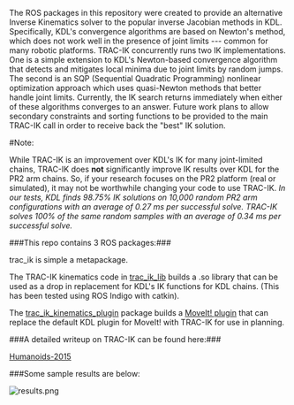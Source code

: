 The ROS packages in this repository were created to provide an alternative
Inverse Kinematics solver to the popular inverse Jacobian methods in KDL.
Specifically, KDL's convergence algorithms are based on Newton's method, which
does not work well in the presence of joint limits --- common for many robotic
platforms.  TRAC-IK concurrently runs two IK implementations.  One is a simple
extension to KDL's Newton-based convergence algorithm that detects and
mitigates local minima due to joint limits by random jumps.  The second is an
SQP (Sequential Quadratic Programming) nonlinear optimization approach which
uses quasi-Newton methods that better handle joint limits.  Currently, the IK
search returns immediately when either of these algorithms converges to an
answer.  Future work plans to allow secondary constraints and sorting
functions to be provided to the main TRAC-IK call in order to receive back the
"best" IK solution.

#Note: 

While TRAC-IK is an improvement over KDL's IK for many joint-limited chains,
TRAC-IK does **not** significantly improve IK results over KDL for the PR2 arm
chains.  So, if your research focuses on the PR2 platform (real or simulated),
it may not be worthwhile changing your code to use TRAC-IK.  *In our tests,
KDL finds 98.75% IK solutions on 10,000 random PR2 arm configurations with an
average of 0.27 ms per successful solve.  TRAC-IK solves 100% of the same
random samples with an average of 0.34 ms per successful solve.*

###This repo contains 3 ROS packages:###

trac\_ik is simple a metapackage.

The TRAC-IK kinematics code in
[trac\_ik\_lib](https://bitbucket.org/traclabs/trac_ik/src/HEAD/trac_ik_lib)
builds a .so library that can be used as a drop in replacement for KDL's IK
functions for KDL chains. (This has been tested using ROS Indigo with catkin).

The
[trac\_ik\_kinematics\_plugin](https://bitbucket.org/traclabs/trac_ik/src/HEAD/trac_ik_kinematics_plugin)
package builds a [MoveIt!
plugin](http://moveit.ros.org/documentation/concepts/#kinematics) that can
replace the default KDL plugin for MoveIt! with TRAC-IK for use in planning.

###A detailed writeup on TRAC-IK can be found here:###

[Humanoids-2015](https://personal.traclabs.com/~pbeeson/publications/b2hd-Beeson-humanoids-15.html)

###Some sample results are below: 

![results.png](https://bitbucket.org/repo/7eA5MR/images/1410545029-results.png)
